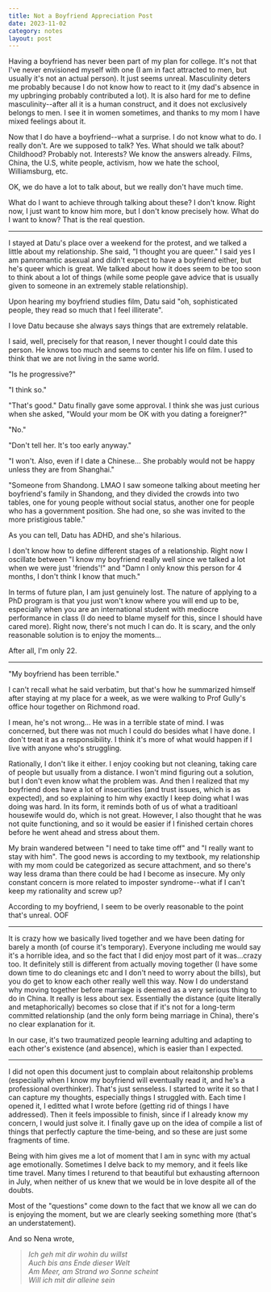 ```yaml
---
title: Not a Boyfriend Appreciation Post
date: 2023-11-02
category: notes
layout: post
---
```


Having a boyfriend has never been part of my plan for college. It's not that I've never envisioned myself with one (I am in fact attracted to men, but usually it's not an actual person). It just seems unreal. Masculinity deters me probably because I do not know how to react to it (my dad's absence in my upbringing probably contributed a lot). It is also hard for me to define masculinity--after all it is a human construct, and it does not exclusively belongs to men. I see it in women sometimes, and thanks to my mom I have mixed feelings about it. 

Now that I do have a boyfriend--what a surprise. I do not know what to do. I really don't. Are we supposed to talk? Yes. What should we talk about? Childhood? Probably not. Interests? We know the answers already. Films, China, the U.S, white people, activism, how we hate the school, Williamsburg, etc. 

OK, we do have a lot to talk about, but we really don't have much time. 

What do I want to achieve through talking about these? I don't know. Right now, I just want to know him more, but I don't know precisely how. What do I want to know? That is the real question.

---

I stayed at Datu's place over a weekend for the protest, and we talked a little about my relationship. She said, "I thought you are queer." I said yes I am panromantic asexual and didn't expect to have a boyfriend either, but he's queer which is great. We talked about how it does seem to be too soon to think about a lot of things (while some people gave advice that is usually given to someone in an extremely stable relationship). 

Upon hearing my boyfriend studies film, Datu said "oh, sophisticated people, they read so much that I feel illiterate".

I love Datu because she always says things that are extremely relatable. 

I said, well, precisely for that reason, I never thought I could date this person. He knows too much and seems to center his life on film. I used to think that we are not living in the same world.

"Is he progressive?"

"I think so."

"That's good." Datu finally gave some approval. I think she was just curious when she asked, "Would your mom be OK with you dating a foreigner?"

"No."

"Don't tell her. It's too early anyway."

"I won't. Also, even if I date a Chinese... She probably would not be happy unless they are from Shanghai."

"Someone from Shandong. LMAO I saw someone talking about meeting her boyfriend's family in Shandong, and they divided the crowds into two tables, one for young people without social status, another one for people who has a government position. She had one, so she was invited to the more pristigious table."

As you can tell, Datu has ADHD, and she's hilarious.

I don't know how to define different stages of a relationship. Right now I oscillate between "I know my boyfriend really well since we talked a lot when we were just 'friends'!" and "Damn I only know this person for 4 months, I don't think I know that much."

In terms of future plan, I am just genuinely lost. The nature of applying to a PhD program is that you just won't know where you will end up to be, especially when you are an international student with mediocre performance in class (I do need to blame myself for this, since I should have cared more). Right now, there's not much I can do. It is scary, and the only reasonable solution is to enjoy the moments...

After all, I'm only 22. 

---

"My boyfriend has been terrible."

I can't recall what he said verbatim, but that's how he summarized himself after staying at my place for a week, as we were walking to Prof Gully's office hour together on Richmond road.

I mean, he's not wrong... He was in a terrible state of mind. I was concerned, but there was not much I could do besides what I have done. I don't treat it as a responsibility. I think it's more of what would happen if I live with anyone who's struggling.

Rationally, I don't like it either. I enjoy cooking but not cleaning, taking care of people but usually from a distance. I won't mind figuring out a solution, but I don't even know what the problem was. And then I realized that my boyfriend does have a lot of insecurities (and trust issues, which is as expected), and so explaining to him why exactly I keep doing what I was doing was hard. In its form, it reminds both of us of what a traditioanl housewife would do, which is not great. However, I also thought that he was not quite functioning, and so it would be easier if I finished certain chores before he went ahead and stress about them. 

My brain wandered between "I need to take time off" and "I really want to stay with him". The good news is according to my textbook, my relationship with my mom could be categorized as secure attachment, and so there's way less drama than there could be had I become as insecure. My only constant concern is more related to imposter syndrome--what if I can't keep my rationality and screw up? 

According to my boyfriend, I seem to be overly reasonable to the point that's unreal. OOF

---

It is crazy how we basically lived together and we have been dating for barely a month (of course it's temporary). Everyone including me would say it's a horrible idea, and so the fact that I did enjoy most part of it was...crazy too. It definitely still is different from actually moving together (I have some down time to do cleanings etc and I don't need to worry about the bills), but you do get to know each other really well this way. Now I do understand why moving together before marriage is deemed as a very serious thing to do in China. It really is less about sex. Essentially the distance (quite literally and metaphorically) becomes so close that if it's not for a long-term committed relationship (and the only form being marriage in China), there's no clear explanation for it. 

In our case, it's two traumatized people learning adulting and adapting to each other's existence (and absence), which is easier than I expected. 


---

I did not open this document just to complain about relaitonship problems (especially when I know my boyfriend will eventually read it, and he's a professional overthinker). That's just senseless. I started to write it so that I can capture my thoughts, especially things I struggled with. Each time I opened it, I editted what I wrote before (getting rid of things I have addressed). Then it feels impossible to finish, since if I already know my concern, I would just solve it. I finally gave up on the idea of compile a list of things that perfectly capture the time-being, and so these are just some fragments of time. 

Being with him gives me a lot of moment that I am in sync with my actual age emotionally. Sometimes I delve back to my memory, and it feels like time travel. Many times I returend to that beautiful but exhausting afternoon in July, when neither of us knew that we would be in love despite all of the doubts. 

Most of the "questions" come down to the fact that we know all we can do is enjoying the moment, but we are clearly seeking something more (that's an understatement). 

And so Nena wrote,


> *Ich geh mit dir wohin du willst*  
*Auch bis ans Ende dieser Welt*  
*Am Meer, am Strand wo Sonne scheint*  
*Will ich mit dir alleine sein*  